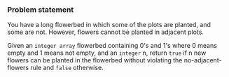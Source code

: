### Problem statement

You have a long flowerbed in which some of the plots are planted, and some are not. However, flowers cannot be planted in adjacent plots.

Given an `integer array` flowerbed containing 0's and 1's
where 0 means empty and 1 means not empty, 
and an `integer` n, 
return `true` if n new flowers can be planted in the flowerbed without violating the no-adjacent-flowers rule and `false` otherwise.
